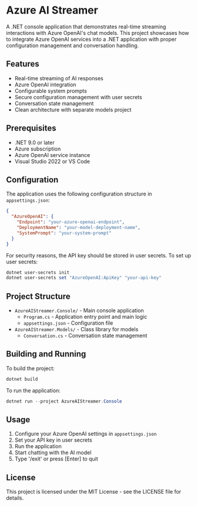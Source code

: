 # Azure AI Streamer

A .NET console application that demonstrates real-time streaming interactions with Azure OpenAI's chat models. This project showcases how to integrate Azure OpenAI services into a .NET application with proper configuration management and conversation handling.

## Features

- Real-time streaming of AI responses
- Azure OpenAI integration
- Configurable system prompts
- Secure configuration management with user secrets
- Conversation state management
- Clean architecture with separate models project

## Prerequisites

- .NET 9.0 or later
- Azure subscription
- Azure OpenAI service instance
- Visual Studio 2022 or VS Code

## Configuration

The application uses the following configuration structure in `appsettings.json`:

```json
{
  "AzureOpenAI": {
    "Endpoint": "your-azure-openai-endpoint",
    "DeploymentName": "your-model-deployment-name",
    "SystemPrompt": "your-system-prompt"
  }
}
```

For security reasons, the API key should be stored in user secrets. To set up user secrets:

```powershell
dotnet user-secrets init
dotnet user-secrets set "AzureOpenAI:ApiKey" "your-api-key"
```

## Project Structure

- `AzureAIStreamer.Console/` - Main console application
  - `Program.cs` - Application entry point and main logic
  - `appsettings.json` - Configuration file
- `AzureAIStreamer.Models/` - Class library for models
  - `Conversation.cs` - Conversation state management

## Building and Running

To build the project:

```powershell
dotnet build
```

To run the application:

```powershell
dotnet run --project AzureAIStreamer.Console
```

## Usage

1. Configure your Azure OpenAI settings in `appsettings.json`
2. Set your API key in user secrets
3. Run the application
4. Start chatting with the AI model
5. Type '/exit' or press [Enter] to quit

## License

This project is licensed under the MIT License - see the LICENSE file for details.